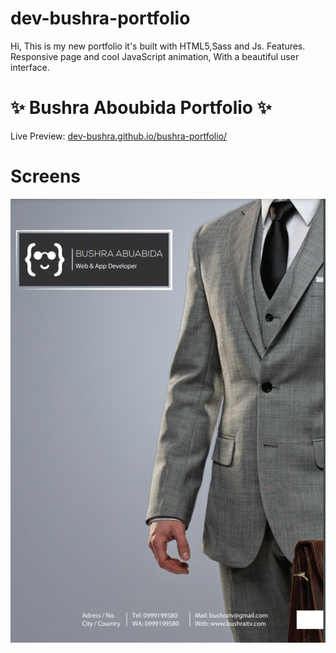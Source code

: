 # dev-bushra-portfolio
Hi, This is my new portfolio it's built with HTML5,Sass and Js. Features. Responsive page and cool JavaScript animation, With a beautiful user interface. 
<br />

# ✨ Bushra Aboubida Portfolio ✨
Live Preview: [dev-bushra.github.io/bushra-portfolio/](https://dev-bushra.github.io/bushra-portfolio/)
<br />

# Screens
<img src='/screens/screen-1.png' />
<br />